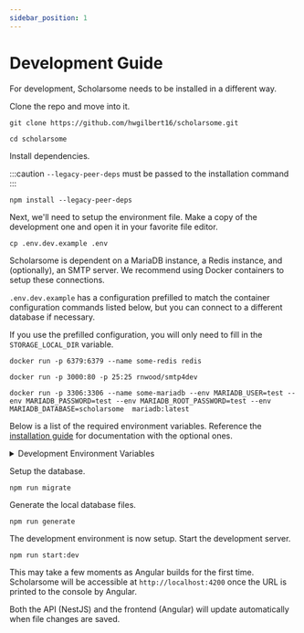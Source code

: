 ```yaml
---
sidebar_position: 1
---
```


# Development Guide

For development, Scholarsome needs to be installed in a different way.

Clone the repo and move into it.

```
git clone https://github.com/hwgilbert16/scholarsome.git
```

```
cd scholarsome
```

Install dependencies.

:::caution
`--legacy-peer-deps` must be passed to the installation command
:::

```
npm install --legacy-peer-deps
```

Next, we'll need to setup the environment file. Make a copy of the development one and open it in your favorite file editor.

```
cp .env.dev.example .env
```

Scholarsome is dependent on a MariaDB instance, a Redis instance, and (optionally), an SMTP server. We recommend using Docker containers to setup these connections.

`.env.dev.example` has a configuration prefilled to match the container configuration commands listed below, but you can connect to a different database if necessary.

If you use the prefilled configuration, you will only need to fill in the `STORAGE_LOCAL_DIR` variable.

```
docker run -p 6379:6379 --name some-redis redis
```

```
docker run -p 3000:80 -p 25:25 rnwood/smtp4dev
```

```
docker run -p 3306:3306 --name some-mariadb --env MARIADB_USER=test --env MARIADB_PASSWORD=test --env MARIADB_ROOT_PASSWORD=test --env MARIADB_DATABASE=scholarsome  mariadb:latest
```

Below is a list of the required environment variables. Reference the [installation guide](../installation/installing.md) for documentation with the optional ones.

<details>
<summary>Development Environment Variables</summary>


| Variable Name     | Description                                                                                                                                                            |
|-------------------|------------------------------------------------------------------------------------------------------------------------------------------------------------------------|
| NODE_ENV          | **Required.** Declares whether the application is running in development or production. Recommended to be set to `development` for development purposes.               |
| DATABASE_URL      | **Required.** Connection string to the MySQL database. The format should be as follows: `mysql://(username):(password)@(host):(port)/(database)`                       |
| JWT_SECRET        | **Required.** String used to encrypt cookies and other sensitive items. Select something strong, as you will not need to know this.                                    |
| HTTP_PORT         | **Required.** Port that Scholarsome with be accessible through. Recommended to be set to 80. If using SSL, set to 80, as another server will be spawned with port 443. |
| HOST              | **Required.** The domain that Scholarsome will be running on. Likely will be `localhost:4200` for development installs. **Do not include HTTP.**                       |
| STORAGE_TYPE      | **Required.** The method that Scholarsome will store media files, either `local` or `s3`. Recommended to be set to `local` for development installations.              |
| REDIS_HOST        | **Required.** Host used to access the Redis database.                                                                                                                  |
| REDIS_PORT        | **Required.** Port used to access the Redis database.                                                                                                                  |
| REDIS_USERNAME    | **Required.** Username used to access the Redis database.                                                                                                              |
| REDIS_PASSWORD    | **Required.** Password used to access the Redis database.                                                                                                              |
| STORAGE_LOCAL_DIR | Required if storing files locally. The absolute filepath pointing to the directory where Scholarsome should store media files.                                         |
</details>

Setup the database.

```
npm run migrate
```

Generate the local database files.

```
npm run generate
```

The development environment is now setup. Start the development server.

```
npm run start:dev
```

This may take a few moments as Angular builds for the first time. Scholarsome will be accessible at `http://localhost:4200` once the URL is printed to the console by Angular.

Both the API (NestJS) and the frontend (Angular) will update automatically when file changes are saved.
